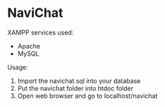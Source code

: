 # NaviChat

XAMPP services used:
- Apache
- MySQL

Usage:
1. Import the navichat.sql into your database
2. Put the navichat folder into htdoc folder
3. Open web browser and go to localhost/navichat
